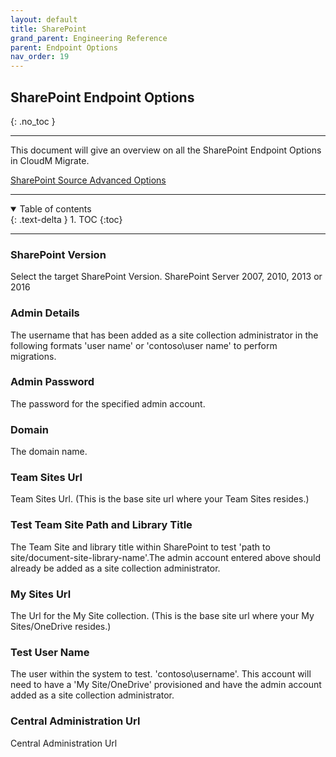 ```yaml
---
layout: default
title: SharePoint
grand_parent: Engineering Reference
parent: Endpoint Options
nav_order: 19
---
```


## SharePoint Endpoint Options
{: .no_toc }

---
This document will give an overview on all the SharePoint Endpoint Options in CloudM Migrate. 

<a href="https://cloudm-migrate.github.io/documentation/Engineering-Reference/SharePointSourceAO.html">SharePoint Source Advanced Options</a>
         
---
<a name="top"></a>
<details open markdown="block">
  <summary>
    Table of contents
  </summary>
  {: .text-delta }
1. TOC
{:toc}
</details>

---
### SharePoint Version

Select the target SharePoint Version. SharePoint Server 2007, 2010, 2013 or 2016

### Admin Details

The username that has been added as a site collection administrator in the following formats 'user name' or 'contoso\\user name' to perform migrations.

### Admin Password

The password for the specified admin account.

### Domain

The domain name.

### Team Sites Url

Team Sites Url. (This is the base site url where your Team Sites resides.)

### Test Team Site Path and Library Title

The Team Site and library title within SharePoint to test 'path to site/document-site-library-name'.The admin account entered above should already be added as a site collection administrator.

### My Sites Url

The Url for the My Site collection. (This is the base site url where your My Sites/OneDrive resides.)

### Test User Name

The user within the system to test. 'contoso\\username'. This account will need to have a 'My Site/OneDrive' provisioned and have the admin account added as a site collection administrator.

### Central Administration Url
 
Central Administration Url
